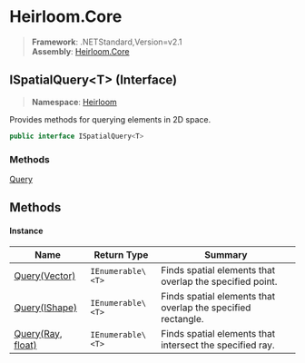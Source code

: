 # Heirloom.Core

> **Framework**: .NETStandard,Version=v2.1  
> **Assembly**: [Heirloom.Core][0]

## ISpatialQuery\<T> (Interface)

> **Namespace**: [Heirloom][0]

Provides methods for querying elements in 2D space.

```cs
public interface ISpatialQuery<T>
```

### Methods

[Query][1]

## Methods

#### Instance

| Name                   | Return Type       | Summary                                                      |
|------------------------|-------------------|--------------------------------------------------------------|
| [Query(Vector)][1]     | `IEnumerable\<T>` | Finds spatial elements that overlap the specified point.     |
| [Query(IShape)][1]     | `IEnumerable\<T>` | Finds spatial elements that overlap the specified rectangle. |
| [Query(Ray, float)][1] | `IEnumerable\<T>` | Finds spatial elements that intersect the specified ray.     |

[0]: ../../Heirloom.Core.md
[1]: ISpatialQuery[T]/Query.md
